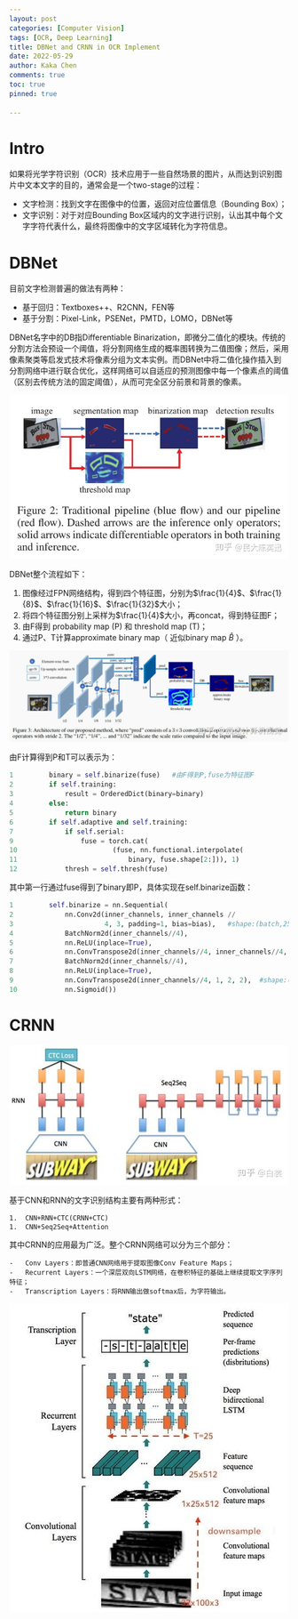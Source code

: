 ```yaml
---
layout: post
categories: [Computer Vision]
tags: [OCR, Deep Learning]
title: DBNet and CRNN in OCR Implement
date: 2022-05-29
author: Kaka Chen
comments: true
toc: true
pinned: true

---
```




# Intro

如果将光学字符识别（OCR）技术应用于一些自然场景的图片，从而达到识别图片中文本文字的目的，通常会是一个two-stage的过程：

-	文字检测：找到文字在图像中的位置，返回对应位置信息（Bounding Box）；
-	文字识别：对于对应Bounding Box区域内的文字进行识别，认出其中每个文字字符代表什么，最终将图像中的文字区域转化为字符信息。

# DBNet

目前文字检测普遍的做法有两种：

-	基于回归：Textboxes++、R2CNN，FEN等
-	基于分割：Pixel-Link，PSENet，PMTD，LOMO，DBNet等

DBNet名字中的DB指Differentiable Binarization，即微分二值化的模块。传统的分割方法会预设一个阈值，将分割网络生成的概率图转换为二值图像；然后，采用像素聚类等启发式技术将像素分组为文本实例。而DBNet中将二值化操作插入到分割网络中进行联合优化，这样网络可以自适应的预测图像中每一个像素点的阈值（区别去传统方法的固定阈值），从而可完全区分前景和背景的像素。

![](https://raw.githubusercontent.com/kakack/kakack.github.io/master/_images/20220528-3.jpeg)

DBNet整个流程如下：

1.	图像经过FPN网络结构，得到四个特征图，分别为$\frac{1}{4}$、$\frac{1}{8}$、$\frac{1}{16}$、$\frac{1}{32}$大小；
1.	将四个特征图分别上采样为$\frac{1}{4}$大小，再concat，得到特征图F；
1.	由F得到 probability map (P) 和 threshold map (T)；
1.	通过P、T计算approximate binary map（ 近似binary map $\hat B$ ）。



![](https://raw.githubusercontent.com/kakack/kakack.github.io/master/_images/20220528-4.jpeg)



由F计算得到P和T可以表示为：

```Python
1         binary = self.binarize(fuse)   #由F得到P,fuse为特征图F
2         if self.training:
3             result = OrderedDict(binary=binary)
4         else:
5             return binary
6         if self.adaptive and self.training:
7             if self.serial:
9                 fuse = torch.cat(
10                        (fuse, nn.functional.interpolate(
11                            binary, fuse.shape[2:])), 1)
12            thresh = self.thresh(fuse)
```

其中第一行通过fuse得到了binary即P，具体实现在self.binarize函数：

```Python
1         self.binarize = nn.Sequential(
2             nn.Conv2d(inner_channels, inner_channels //
3                       4, 3, padding=1, bias=bias),   #shape:(batch,256,1/4W,1/4H)
4             BatchNorm2d(inner_channels//4),
5             nn.ReLU(inplace=True),  
6             nn.ConvTranspose2d(inner_channels//4, inner_channels//4, 2, 2), #shape:(batch,256,1/2W,1/2H)
7             BatchNorm2d(inner_channels//4),
8             nn.ReLU(inplace=True),
9             nn.ConvTranspose2d(inner_channels//4, 1, 2, 2),  #shape:(batch, W, H)
10            nn.Sigmoid())
```





# CRNN



![](https://raw.githubusercontent.com/kakack/kakack.github.io/master/_images/20220528-1.jpeg)

基于CNN和RNN的文字识别结构主要有两种形式：

	1.	CNN+RNN+CTC(CRNN+CTC)
	1.	CNN+Seq2Seq+Attention

其中CRNN的应用最为广泛。整个CRNN网络可以分为三个部分：

	-	Conv Layers：即普通CNN网络用于提取图像Conv Feature Maps；
	-	Recurrent Layers：一个深层双向LSTM网络，在卷积特征的基础上继续提取文字序列特征；
	-	Transcription Layers：将RNN输出做softmax后，为字符输出。

![](https://raw.githubusercontent.com/kakack/kakack.github.io/master/_images/20220528-2.jpeg)